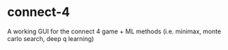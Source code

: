 # connect-4
A working GUI for the connect 4 game + ML methods (i.e. minimax, monte carlo search, deep q learning)
